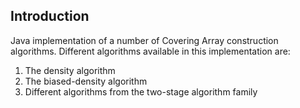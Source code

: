Introduction
-------------
Java implementation of a number of Covering Array construction algorithms. Different algorithms available in this implementation are:
1. The density algorithm
2. The biased-density algorithm
3. Different algorithms from the two-stage algorithm family
